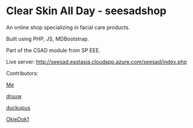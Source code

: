 # Clear Skin All Day - seesadshop

An online shop specializing in facial care products.

Built using PHP, JS, MDBootstrap.

Part of the CSAD module from SP EEE.

Live server: http://seesad.eastasia.cloudapp.azure.com/seesad/index.php

Contributors:

[Me](https://github.com/koize)

[druuw](https://github.com/druuuw)

[duckupus](https://github.com/duckupus)

[OkieDok1](https://github.com/OkieDok1)
